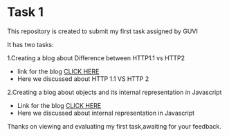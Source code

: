# Task 1

This repository is created to submit my first task assigned by GUVI

It has two tasks:

1.Creating a blog about Difference between HTTP1.1 vs HTTP2
- link for the blog [CLICK HERE](https://medium.com/@vcbarath02/http-1-1-vs-http-2-6d66e222e5fd)
- Here we discussed about HTTP 1.1 VS HTTP 2

2.Creating a blog about objects and its internal representation in Javascript

- Link for the blog [CLICK HERE](https://medium.com/@vcbarath02/objects-and-its-internal-representation-in-javascript-e3680dd9afcf)
- Here we discussed about internal representation in Javascript

Thanks on viewing and evaluating my first task,awaiting for your feedback.